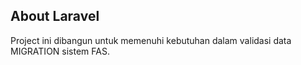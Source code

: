 ## About Laravel

Project ini dibangun untuk memenuhi kebutuhan dalam validasi data MIGRATION sistem FAS.
